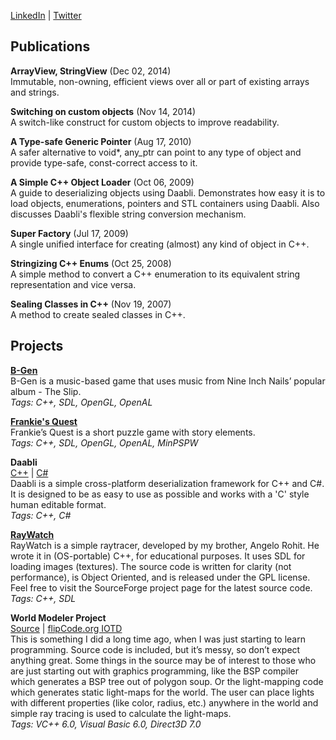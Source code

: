 [LinkedIn](https://www.linkedin.com/in/francisxavierjp/) | [Twitter](https://twitter.com/francisxavierjp)  

## Publications

**ArrayView, StringView** (Dec 02, 2014)  
Immutable, non-owning, efficient views over all or part of existing arrays and strings.

**Switching on custom objects** (Nov 14, 2014)  
A switch-like construct for custom objects to improve readability.

**A Type-safe Generic Pointer** (Aug 17, 2010)  
A safer alternative to void*, any_ptr can point to any type of object and provide type-safe, const-correct access to it.

**A Simple C++ Object Loader** (Oct 06, 2009)  
A guide to deserializing objects using Daabli. Demonstrates how easy it is to load objects, enumerations, pointers and STL containers using Daabli. Also discusses Daabli's flexible string conversion mechanism.

**Super Factory** (Jul 17, 2009)  
A single unified interface for creating (almost) any kind of object in C++.

**Stringizing C++ Enums** (Oct 25, 2008)  
A simple method to convert a C++ enumeration to its equivalent string representation and vice versa.

**Sealing Classes in C++** (Nov 19, 2007)  
A method to create sealed classes in C++.

## Projects

[**B-Gen**](http://bgengame.blogspot.com/)  
B-Gen is a music-based game that uses music from Nine Inch Nails’ popular album - The Slip.  
_Tags: C++, SDL, OpenGL, OpenAL_

[**Frankie's Quest**](http://frankiesquest.blogspot.com/)  
Frankie’s Quest is a short puzzle game with story elements.  
_Tags: C++, SDL, OpenGL, OpenAL, MinPSPW_

**Daabli**  
[C++](http://daabli.sourceforge.net/) | [C#](http://daabli.codeplex.com/)  
Daabli is a simple cross-platform deserialization framework for C++ and C#. It is designed to be as easy to use as possible and works with a 'C' style human editable format.  
_Tags: C++, C#_

[**RayWatch**](http://sourceforge.net/projects/raywatch/)  
RayWatch is a simple raytracer, developed by my brother, Angelo Rohit. He wrote it in (OS-portable) C++, for educational purposes. It uses SDL for loading images (textures). The source code is written for clarity (not performance), is Object Oriented, and is released under the GPL license. Feel free to visit the SourceForge project page for the latest source code.  
_Tags: C++, SDL_

**World Modeler Project**  
[Source]() | [flipCode.org IOTD]()  
This is something I did a long time ago, when I was just starting to learn programming. Source code is included, but it’s messy, so don’t expect anything great. Some things in the source may be of interest to those who are just starting out with graphics programming, like the BSP compiler which generates a BSP tree out of polygon soup. Or the light-mapping code which generates static light-maps for the world. The user can place lights with different properties (like color, radius, etc.) anywhere in the world and simple ray tracing is used to calculate the light-maps.  
_Tags: VC++ 6.0, Visual Basic 6.0, Direct3D 7.0_
